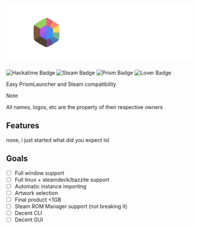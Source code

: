 # ![Prism 4 Steam](./assets/full_logo_light.png)
![Hackatime Badge](https://hackatime-badge.hackclub.com/U091H0MHT2B/Prism-4-Steam?label=Time%20Wasted&style=for-the-badge)
![Steam Badge](https://img.shields.io/badge/uses-steam-%232a475e?style=for-the-badge&logo=steam&labelColor=%23171a21)
![Prism Badge](https://img.shields.io/badge/Prism-Launcher-%234c7dbd?style=for-the-badge&labelColor=%23df6277)
![Lover Badge](https://img.shields.io/badge/I%20%E2%9D%A4%EF%B8%8F-Badges-%23de3449?style=for-the-badge)

Easy PrismLauncher and Steam compatibility

> [!NOTE]
> All names, logos, etc are the property of their respective owners

## Features

none, i just started what did you expect lol

## Goals

- [ ] Full window support
- [ ] Full linux + steamdeck/bazzite support
- [ ] Automatic instance importing
- [ ] Artwork selection
- [ ] Final product <1GB
- [ ] Steam ROM Manager support (not breaking it)
- [ ] Decent CLI
- [ ] Decent GUI